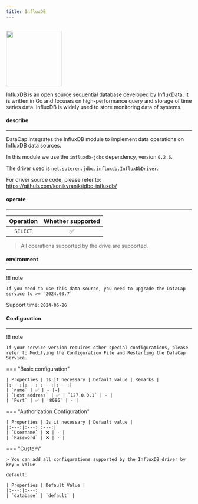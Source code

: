 ```yaml
---
title: InfluxDB
---
```


<img src="/assets/plugin/influxdb.png" class="connector-logo" style="width: 150px; margin-top: 15px;" />

InfluxDB is an open source sequential database developed by InfluxData. It is written in Go and focuses on high-performance query and storage of time series data. InfluxDB is widely used to store monitoring data of systems.

#### describe

---

DataCap integrates the InfluxDB module to implement data operations on InfluxDB data sources.

In this module we use the `influxdb-jdbc` dependency, version `0.2.6`.

The driver used is `net.suteren.jdbc.influxdb.InfluxDbDriver`.

For driver source code, please refer to: https://github.com/konikvranik/jdbc-influxdb/

#### operate

---

| Operation | Whether supported |
|:--------:|:----:|
| `SELECT` | ✅ |

> All operations supported by the drive are supported.

#### environment

---

!!! note

    If you need to use this data source, you need to upgrade the DataCap service to >= `2024.03.7`

Support time: `2024-06-26`

#### Configuration

---


!!! note

    If your service version requires other special configurations, please refer to Modifying the Configuration File and Restarting the DataCap Service.

=== "Basic configuration"

    | Properties | Is it necessary | Default value | Remarks |
    |:---:|:---:|:---:|:---:|
    | `name` | ✅ | - |-|
    | `Host address` | ✅ | `127.0.0.1` | - |
    | `Port` | ✅ | `8086` | - |

=== "Authorization Configuration"

    | Properties | Is it necessary | Default value |
    |:---:|:---:|:---:|
    | `Username` | ❌ | - |
    | `Password` | ❌ | - |

=== "Custom"

    > You can add all configurations supported by the InfluxDB driver by key = value

    default:
    
    | Properties | Default Value |
    |:---:|:---:|
    | `database` | `default` |

